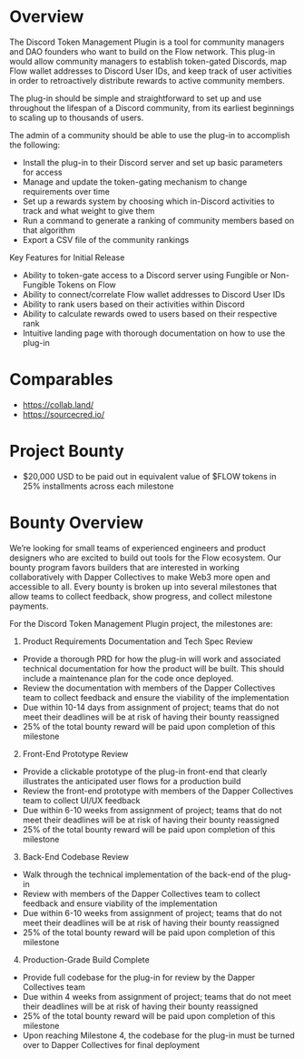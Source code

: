 # Overview

The Discord Token Management Plugin is a tool for community managers and DAO founders who want to build on the Flow network. This plug-in would allow community managers to establish token-gated Discords, map Flow wallet addresses to Discord User IDs, and keep track of user activities in order to retroactively distribute rewards to active community members.

The plug-in should be simple and straightforward to set up and use throughout the lifespan of a Discord community, from its earliest beginnings to scaling up to thousands of users. 

The admin of a community should be able to use the plug-in to accomplish the following:
  - Install the plug-in to their Discord server and set up basic parameters for access 
  - Manage and update the token-gating mechanism to change requirements over time
  - Set up a rewards system by choosing which in-Discord activities to track and what weight to give them
  - Run a command to generate a ranking of community members based on that algorithm
  - Export a CSV file of the community rankings

Key Features for Initial Release
  - Ability to token-gate access to a Discord server using Fungible or Non-Fungible Tokens on Flow
  - Ability to connect/correlate Flow wallet addresses to Discord User IDs
  - Ability to rank users based on their activities within Discord
  - Ability to calculate rewards owed to users based on their respective rank
  - Intuitive landing page with thorough documentation on how to use the plug-in

# Comparables
 - https://collab.land/
 - https://sourcecred.io/

# Project Bounty
 - $20,000 USD to be paid out in equivalent value of $FLOW tokens in 25% installments across each milestone

# Bounty Overview

We’re looking for small teams of experienced engineers and product designers who are excited to build out tools for the Flow ecosystem. Our bounty program favors builders that are interested in working collaboratively with Dapper Collectives to make Web3 more open and accessible to all. Every bounty is broken up into several milestones that allow teams to collect feedback, show progress, and collect milestone payments.

For the Discord Token Management Plugin project, the milestones are:

1. Product Requirements Documentation and Tech Spec Review
  - Provide a thorough PRD for how the plug-in will work and associated technical documentation for how the product will be built. This should include a maintenance plan for the code once deployed.
  - Review the documentation with members of the Dapper Collectives team to collect feedback and ensure the viability of the implementation
  - Due within 10-14 days from assignment of project; teams that do not meet their deadlines will be at risk of having their bounty reassigned
  - 25% of the total bounty reward will be paid upon completion of this milestone
2. Front-End Prototype Review
  - Provide a clickable prototype of the plug-in front-end that clearly illustrates the anticipated user flows for a production build
  - Review the front-end prototype with members of the Dapper Collectives team to collect UI/UX feedback
  - Due within 6-10 weeks from assignment of project; teams that do not meet their deadlines will be at risk of having their bounty reassigned
  - 25% of the total bounty reward will be paid upon completion of this milestone
3. Back-End Codebase Review
  - Walk through the technical implementation of the back-end of the plug-in
  - Review with members of the Dapper Collectives team to collect feedback and ensure viability of the implementation
  - Due within 6-10 weeks from assignment of project; teams that do not meet their deadlines will be at risk of having their bounty reassigned
  - 25% of the total bounty reward will be paid upon completion of this milestone
4. Production-Grade Build Complete
  - Provide full codebase for the plug-in for review by the Dapper Collectives team
  - Due within 4 weeks from assignment of project; teams that do not meet their deadlines will be at risk of having their bounty reassigned
  - 25% of the total bounty reward will be paid upon completion of this milestone
  - Upon reaching Milestone 4, the codebase for the plug-in must be turned over to Dapper Collectives for final deployment
